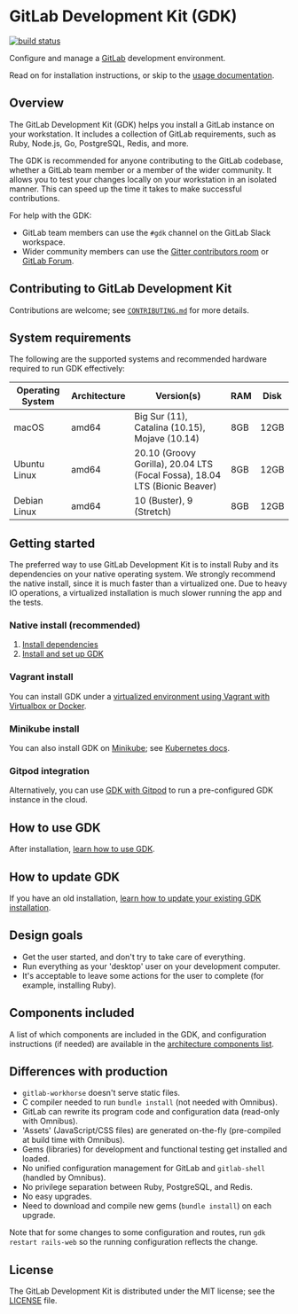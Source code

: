 # GitLab Development Kit (GDK)

[![build status](https://gitlab.com/gitlab-org/gitlab-development-kit/badges/master/pipeline.svg)](https://gitlab.com/gitlab-org/gitlab-development-kit/pipelines)

Configure and manage a [GitLab](https://about.gitlab.com) development
environment.

Read on for installation instructions, or skip to the
[usage documentation](doc/howto/index.md).

## Overview

The GitLab Development Kit (GDK) helps you install a GitLab instance on your
workstation. It includes a collection of GitLab requirements, such as Ruby,
Node.js, Go, PostgreSQL, Redis, and more.

The GDK is recommended for anyone contributing to the GitLab codebase, whether a
GitLab team member or a member of the wider community. It allows you to test
your changes locally on your workstation in an isolated manner. This can speed
up the time it takes to make successful contributions.

For help with the GDK:

- GitLab team members can use the `#gdk` channel on the GitLab Slack workspace.
- Wider community members can use the [Gitter contributors room](https://gitter.im/gitlab/contributors)
  or [GitLab Forum](https://forum.gitlab.com/c/community/community-contributions/15).

## Contributing to GitLab Development Kit

Contributions are welcome; see [`CONTRIBUTING.md`](CONTRIBUTING.md)
for more details.

## System requirements

The following are the supported systems and recommended hardware required to run GDK
effectively:

| Operating System | Architecture | Version(s) | RAM | Disk |
| ---------------- | ------------ | ---------- | --- | ---- |
| macOS            | amd64 | Big Sur (11), Catalina (10.15), Mojave (10.14) | 8GB | 12GB |
| Ubuntu Linux     | amd64 | 20.10 (Groovy Gorilla), 20.04 LTS (Focal Fossa), 18.04 LTS (Bionic Beaver) | 8GB | 12GB |
| Debian Linux     | amd64 | 10 (Buster), 9 (Stretch) | 8GB | 12GB |

## Getting started

The preferred way to use GitLab Development Kit is to install Ruby and its
dependencies on your native operating system. We strongly recommend the native
install, since it is much faster than a virtualized one. Due to heavy IO
operations, a virtualized installation is much slower running the app and the
tests.

### Native install (recommended)

1. [Install dependencies](doc/index.md#install-dependencies)
1. [Install and set up GDK](doc/index.md#install-and-set-up-gdk)

### Vagrant install

You can install GDK under a
[virtualized environment using Vagrant with Virtualbox or Docker](doc/howto/vagrant.md).

### Minikube install

You can also install GDK on [Minikube](https://github.com/kubernetes/minikube);
see [Kubernetes docs](doc/howto/kubernetes/minikube.md).

### Gitpod integration

Alternatively, you can use [GDK with Gitpod](/doc/howto/gitpod.md) to run a pre-configured GDK instance in the cloud.

## How to use GDK

After installation, [learn how to use GDK](doc/howto/index.md).

## How to update GDK

If you have an old installation, [learn how to update your existing GDK installation](doc/index.md#update-gdk).

## Design goals

- Get the user started, and don't try to take care of everything.
- Run everything as your 'desktop' user on your development computer.
- It's acceptable to leave some actions for the user to complete (for example,
  installing Ruby).

## Components included

A list of which components are included in the GDK, and configuration
instructions (if needed) are available in the
[architecture components list](https://docs.gitlab.com/ee/development/architecture.html#component-list).

## Differences with production

- `gitlab-workhorse` doesn't serve static files.
- C compiler needed to run `bundle install` (not needed with Omnibus).
- GitLab can rewrite its program code and configuration data (read-only with
  Omnibus).
- 'Assets' (JavaScript/CSS files) are generated on-the-fly (pre-compiled at
  build time with Omnibus).
- Gems (libraries) for development and functional testing get installed and
  loaded.
- No unified configuration management for GitLab and `gitlab-shell`
  (handled by Omnibus).
- No privilege separation between Ruby, PostgreSQL, and Redis.
- No easy upgrades.
- Need to download and compile new gems (`bundle install`) on each upgrade.

Note that for some changes to some configuration and routes, run
`gdk restart rails-web` so the running configuration reflects the change.

## License

The GitLab Development Kit is distributed under the MIT license; see the
[LICENSE](LICENSE) file.
